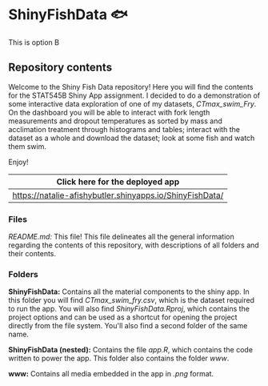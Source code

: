 # ShinyFishData 🐟

This is option B


## Repository contents

Welcome to the Shiny Fish Data repository! Here you will find the contents for the STAT545B Shiny App assignment. I decided to do a demonstration of some interactive data exploration of one of my datasets, *CTmax_swim_Fry*. On the dashboard you will be able to interact with fork length measurements and dropout temperatures as sorted by mass and acclimation treatment through histograms and tables; interact with the dataset as a whole and download the dataset; look at some fish and watch them swim.

Enjoy!

|Click here for the deployed app |
| ------------- | 
|https://natalie-afishybutler.shinyapps.io/ShinyFishData/ |



### Files

*README.md:* This file! This file delineates all the general information regarding the contents of this repository, with descriptions of all folders and their contents.

### Folders

**ShinyFishData:** Contains all the material components to the shiny app. In this folder you will find *CTmax_swim_fry.csv*, which is the dataset required to run the app. You will also find *ShinyFishData.Rproj*, which contains the project options and can be used as a shortcut for opening the project directly from the file system. You'll also find a second folder of the same name.

**ShinyFishData (nested):** Contains the file *app.R*, which contains the code written to power the app. This folder also contains the folder *www*.

**www:** Contains all media embedded in the app in *.png* format.
